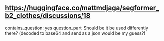 ## https://huggingface.co/mattmdjaga/segformer_b2_clothes/discussions/18

contains_question: yes
question_part: Should be it be used differently there? (decoded to base64 and send as a json would be my guess?)